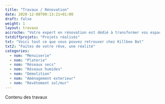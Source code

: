 ```yaml
---
title: "Travaux / Rénovation"
date: 2020-12-08T00:13:21+01:00
draft: false
weight: 1
layout: travaux
accroche: "Votre expert en rénovation est dédié à transformer vos espaces en lieux exceptionnels. Avec une approche personnalisée, nous vous proposons une gamme complète de services de rénovation, soigneusement adaptés à vos besoins spécifiques. Guidée par la qualité et l'engagement envers la satisfaction client, notre équipe vous accompagnera à chaque étape du processus. Que vous ayez des idées précises ou cherchiez l'inspiration, nous sommes là pour donner vie à vos rêves de rénovation."
txtdiffprojets: "Projets réalisés"
txt: "Voici tout ce que vous pouvez retrouver chez Killbeo Bat"
txt2: "Faites de votre rêve, une réalité"
categories:
  - nom: "Menuiserie"
  - nom: "Platerie"
  - nom: "Réseaux secs"
  - nom: "Réseaux humides"
  - nom: "Démolition"
  - nom: "Aménagement exterieur"
  - nom: "Revêtement sol/mur"
---
```


Contenu des travaux
